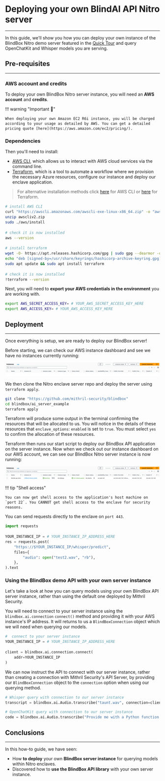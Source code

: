 # Deploying your own BlindAI API Nitro server
___________________________________________________

In this guide, we'll show you how you can deploy your own instance of the BlindBox Nitro demo server featured in the [Quick Tour](../getting-started/quick-tour.ipynb) and query OpenChatKit and Whisper models you are serving.

## Pre-requisites
________________________

### AWS account and credits

To deploy your own BlindBox Nitro server instance, you will need an **AWS account** and **credits**.

!!! warning "Important 💸"

    When deploying your own Amazon EC2 R6i instance, you will be charged according to your usage as detailed by AWS. You can get a detailed pricing quote [here](https://aws.amazon.com/ec2/pricing/).

### Dependencies

Then you'll need to install:

- [AWS CLI](https://docs.aws.amazon.com/cli/latest/userguide/cli-chap-welcome.html), which allows us to interact with AWS cloud services via the command line.
- [Terraform](https://www.terraform.io/), which is a tool to automate a workflow where we provision the necessary Azure resources, configure our instance and deploy our enclave application.

> For alternative installation methods click [here](https://docs.aws.amazon.com/cli/latest/userguide/getting-started-install.html) for AWS CLI or [here](https://developer.hashicorp.com/terraform/downloads) for Terraform.

```bash
# install AWS CLI
curl "https://awscli.amazonaws.com/awscli-exe-linux-x86_64.zip" -o "awscliv2.zip"
unzip awscliv2.zip
sudo ./aws/install

# check it is now installed
aws --version

# install terraform
wget -O- https://apt.releases.hashicorp.com/gpg | sudo gpg --dearmor -o /usr/share/keyrings/hashicorp-archive-keyring.gpg
echo "deb [signed-by=/usr/share/keyrings/hashicorp-archive-keyring.gpg] https://apt.releases.hashicorp.com $(lsb_release -cs) main" | sudo tee /etc/apt/sources.list.d/hashicorp.list
sudo apt update && sudo apt install terraform

# check it is now installed 
!terraform --version
```

Next, you will need to **export your AWS credentials in the environment** you are working with.

```bash
export AWS_SECRET_ACCESS_KEY= # YOUR_AWS_SECRET_ACCESS_KEY_HERE
export AWS_ACCESS_KEY= # YOUR_AWS_ACCESS_KEY_HERE
```

## Deployment
__________________________

Once everything is setup, we are ready to deploy our BlindBox server!

Before starting, we can check our AWS instance dashboard and see we have no instances currently running:

![no-instance-running.png](../../assets/no-instance-running.png)

We then clone the Nitro enclave server repo and deploy the server using `terraform apply`.

```bash
git clone "https://github.com/mithril-security/blindbox"
cd blindbox/ai_server_example
terraform apply
```

Terraform will produce some output in the terminal confirming the resources that will be allocated to us. You will notice in the details of these resources that `enclave_options`: `enabled` is set to `true`. You must select `yes` to confirm the allocation of these resources.

Terraform then runs our start script to deploy our BlindBox API application on the server instance. Now when we check out our instance dashboard on our AWS account, we can see our BlindBox Nitro server instance is now running:

![Nitro-server-running.png](../../assets/Nitro-server-running.png)

!!! tip "Shell access"

	You can now get shell access to the application's host machine on `port 22`. You CANNOT get shell access to the enclave for security reasons.

You can send requests directly to the enclave on `port 443`.

```python
import requests

YOUR_INSTANCE_IP = # YOUR_INSTANCE_IP_ADDRESS_HERE
res = requests.post(
    "https://$YOUR_INSTANCE_IP/whisper/predict",
    files={
        "audio": open("test2.wav", "rb"),
    },
).text
```

### Using the BlindBox demo API with your own server instance

Let's take a look at how you can query models using your own BlindBox API server instance, rather than using the default one deployed by Mithril Security.

You will need to connect to your server instance using the `blindbox.ai.connection` `connect()` method and providing it with your AWS instance's IP address. It will returns to us a `BlindBoxConnection` object which we will need when querying our models.

```python
#  connect to your server instance
YOUR_INSTANCE_IP = # YOUR_INSTANCE_IP_ADDRESS_HERE

client = blindbox.ai.connection.connect(
    addr=YOUR_INSTANCE_IP
)
```

We can now instruct the API to connect with our server instance, rather than creating a connection with Mithril Security's API Server, by providing our `BlindBoxConnection` object to the `connection` option when using our querying method.

```python
# Whisper query with connection to our server instance
transcript = blindbox.ai.Audio.transcribe("taunt.wav", connection=client)
```

```python
# OpenChatKit query with connection to our server instance
code = blindbox.ai.Audio.transcribe("Provide me with a Python function that prints out 1-10", connection=client)
```

## Conclusions
_________________

In this how-to guide, we have seen:

+ How **to deploy** your own **BlindBox server instance** for querying models within Nitro enclaves.
+ Discovered how to **use the BlindBox API library** with your own server instance.